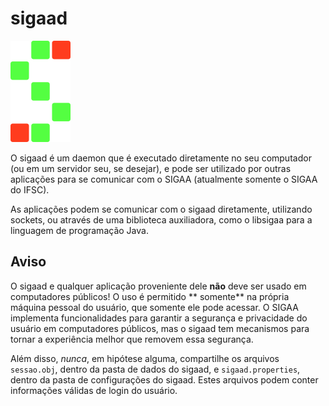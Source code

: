 # sigaad

![Logotipo sigaad](./sigaad.png)

O sigaad é um daemon que é executado diretamente no seu computador (ou em um servidor seu, se desejar), e pode ser
utilizado por outras aplicações para se comunicar com o SIGAA (atualmente somente o SIGAA do IFSC).

As aplicações podem se comunicar com o sigaad diretamente, utilizando sockets, ou através de uma biblioteca auxiliadora,
como o libsigaa para a linguagem de programação Java.

## Aviso

O sigaad e qualquer aplicação proveniente dele **não** deve ser usado em computadores públicos! O uso é permitido **
somente** na própria máquina pessoal do usuário, que somente ele pode acessar. O SIGAA implementa funcionalidades para
garantir a segurança e privacidade do usuário em computadores públicos, mas o sigaad tem mecanismos para tornar a
experiência melhor que removem essa segurança.

Além disso, *nunca*, em hipótese alguma, compartilhe os arquivos `sessao.obj`, dentro da pasta de dados do sigaad, e
`sigaad.properties`, dentro da pasta de configurações do sigaad. Estes arquivos podem conter informações válidas de
login do usuário.
